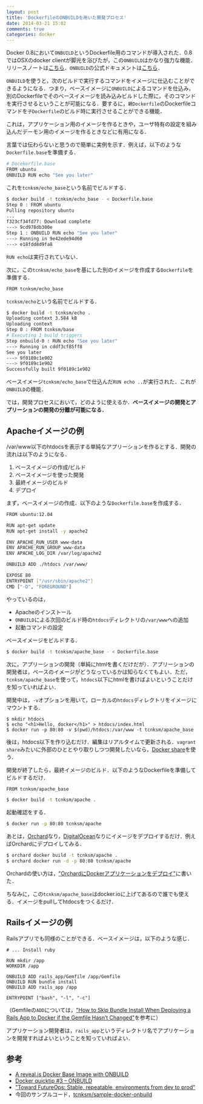 ```yaml
---
layout: post
title: 'DockerfileのONBUILDを用いた開発プロセス'
date: 2014-03-21 15:02
comments: true
categories: docker
---
```


Docker 0.8において`ONBUILD`というDockerfile用のコマンドが導入された．0.8ではOSXのdocker clientが脚光を浴びたが，この`ONBUILD`はかなり強力な機能．リリースノートは[こちら](http://blog.docker.io/2014/02/docker-0-8-quality-new-builder-features-btrfs-storage-osx-support/)．`ONBUILD`の公式ドキュメントは[こちら](http://docs.docker.io/en/latest/reference/builder/#onbuild)．

`ONBUILD`を使うと，次のビルドで実行するコマンドをイメージに仕込むことができるようになる．つまり，ベースイメージに`ONBUILD`によるコマンドを仕込み，別のDockerfileでそのベースイメージを読み込みビルドした際に，そのコマンドを実行させるということが可能になる．要するに，`親Dockerfile`のDockerfileコマンドを`子Dockerfile`のビルド時に実行させることができる機能．

これは，アプリケーション用のイメージを作るときや，ユーザ特有の設定を組み込んだデーモン用のイメージを作るときなどに有用になる．

言葉では伝わらないと思うので簡単に実例を示す．例えば，以下のような`Dockerfile.base`を準備する．

```bash
# Docekerfile.base
FROM ubuntu
ONBUILD RUN echo "See you later"
```

これを`tcnksm/echo_base`という名前でビルドする．

```bash
$ docker build -t tcnksm/echo_base - < Dockerfile.base
Step 0 : FROM ubuntu
Pulling repository ubuntu
...
f323cf34fd77: Download complete
---> 9cd978db300e
Step 1 : ONBUILD RUN echo "See you later"
---> Running in 9e42ede94d60
---> e18fdd8d9fa8
```

`RUN echo`は実行されていない．

次に，この`tcnksm/echo_base`を基にした別のイメージを作成する`Dockerfile`を準備する．

```bash
FROM tcnksm/echo_base
```

`tcnksm/echo`という名前でビルドする．

```bash
$ docker build -t tcnksm/echo .
Uploading context 3.584 kB
Uploading context
Step 0 : FROM tcnksm/base
# Executing 1 build triggers
Step onbuild-0 : RUN echo "See you later"
---> Running in cddf3cf85ff8
See you later
---> 9f0189c1e902
---> 9f0189c1e902
Successfully built 9f0189c1e902
```

ベースイメージ`tcnksm/echo_base`で仕込んだ`RUN echo ..`が実行された．これが`ONBUILD`の機能．

では，開発プロセスにおいて，どのように使えるか．**ベースイメージの開発とアプリーションの開発の分離が可能になる．**

## Apacheイメージの例

/var/www以下のhtdocsを表示する単純なアプリーションを作るとする．開発の流れは以下のようになる．

1. ベースイメージの作成/ビルド
2. ベースイメージを使った開発
3. 最終イメージのビルド
4. デプロイ

まず，ベースイメージの作成．以下のような`Dockerfile.base`を作成する．

```bash
FROM ubuntu:12.04

RUN apt-get update
RUN apt-get install -y apache2

ENV APACHE_RUN_USER www-data
ENV APACHE_RUN_GROUP www-data
ENV APACHE_LOG_DIR /var/log/apache2

ONBUILD ADD ./htdocs /var/www/

EXPOSE 80
ENTRYPOINT ["/usr/sbin/apache2"]
CMD ["-D", "FOREGROUND"]
```

やっているのは，

- Apacheのインストール
- `ONBUILD`による次回のビルド時の`htdocs`ディレクトリの`/var/www`への追加
- 起動コマンドの設定

ベースイメージをビルドする．

```bash
$ docker build -t tcnksm/apache_base - < Dockerfile.base
```

次に，アプリーションの開発（単純にhtmlを書くだけだが）．アプリーションの開発者は，ベースのイメージがどうなっているかは知らなくてもよい．ただ，`tcnksm/apache_base`を使って，`htdocs`以下にhtmlを書けばよいということだけを知っていればよい．

開発中は，`-v`オプションを用いて，ローカルの`htdocs`ディレクトリをイメージにマウントする．

```
$ mkdir htdocs
$ echo "<h1>Hello, docker</h1>" > htdocs/index.html
$ docker run -p 80:80 -v $(pwd)/htdocs:/var/www -t tcnksm/apache_base
```

後は，htdocs以下を作り込むだけ．編集はリアルタイムで更新される．`vagrant share`みたいに外部のひととやり取りしつつ開発したいなら，[Docker share](http://deeeet.com/writing/2014/03/12/docker-share/)を使う．

開発が終了したら，最終イメージのビルド．以下のようなDockerfileを準備してビルドするだけ．

```bash
FROM tcnksm/apache_base
```

```bash
$ docker build -t tcnksm/apache .
```

起動確認をする．

```bash
$ docker run -p 80:80 tcnksm/apache
```

あとは，[Orchard](https://orchardup.com/)なり，[DigitalOcean](https://www.digitalocean.com/)なりにイメージをデプロイするだけ．例えばOrchardにデプロイしてみる．

```bash
$ orchard docker build -t tcnksm/apache .
$ orchard docker run -d -p 80:80 tcnksm/apache
```

Orchardの使い方は，["OrchardにDockerアプリケーションをデプロイ"](http://deeeet.com/writing/2014/03/22/docker-orchard/)に書いた．

ちなみに，この`tcnksm/apache_base`はdocker.ioに上げてあるので誰でも使える．イメージをpullしてhtdocsをつくるだけ．

## Railsイメージの例

Railsアプリでも同様のことができる．ベースイメージは，以下のような感じ．

```
# ... Install ruby 

RUN mkdir /app
WORKDIR /app

ONBUILD ADD rails_app/Gemfile /app/Gemfile
ONBUILD RUN bundle install
ONBUILD ADD rails_app /app

ENTRYPOINT ["bash", "-l", "-c"]
```

（Gemfileの`ADD`については，["How to Skip Bundle Install When Deploying a Rails App to Docker if the Gemfile Hasn’t Changed"](http://ilikestuffblog.com/2014/01/06/how-to-skip-bundle-install-when-deploying-a-rails-app-to-docker/)を参考に）

アプリケーション開発者は，`rails_app`というディレクトリ名でアプリケーションを開発すればよいということを知っていればよい．

## 参考

- [A reveal.js Docker Base Image with ONBUILD](http://mindtrove.info/a-reveal.js-docker-base-image-with-onbuild/)
- [Docker quicktip #3 – ONBUILD](http://www.tech-d.net/2014/02/06/docker-quicktip-3-onbuild/)
- ["Toward FutureOps: Stable, repeatable, environments from dev to prod"](http://www.slideshare.net/profyclub_ru/8-mitchell-hashimoto-hashicorp)
- 今回のサンプルコード，[tcnksm/sample-docker-onbuild](https://github.com/tcnksm/sample-docker-onbuild)


